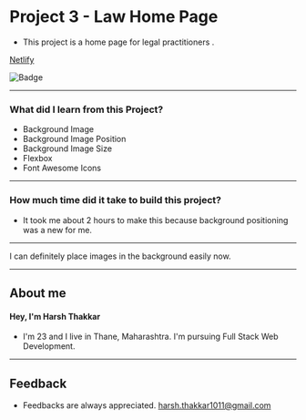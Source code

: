 # **Project 3 - Law Home Page**

- This project is a home page for legal practitioners . 

[Netlify](https://law-home-page-harshthakkar1011.netlify.app/)

![Badge](https://img.shields.io/badge/Netlify-Link-green)

---

### **What did I learn from this Project?**

 - Background Image
 - Background Image Position
 - Background Image Size
 - Flexbox
 - Font Awesome Icons

---

### **How much time did it take to build this project?**

- It took me about 2 hours to make this because background positioning was a new for me.  

---

I can definitely place images in the background easily now.

---

## **About me**

#### **Hey, I'm Harsh Thakkar**

- I'm 23 and I live in Thane, Maharashtra. I'm pursuing Full Stack Web Development.

---

## **Feedback**
- Feedbacks are always appreciated. harsh.thakkar1011@gmail.com